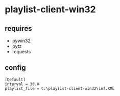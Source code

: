 playlist-client-win32
=====================

requires
--------

 - pywin32
 - pytz
 - requests

config
------

```
[Default]
interval = 30.0
playlist_file = C:\playlist-client-win32\inf.XML
```